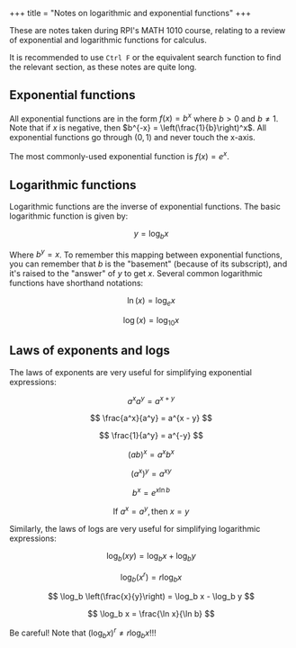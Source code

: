 +++
title = "Notes on logarithmic and exponential functions"
+++

These are notes taken during RPI's MATH 1010 course, relating to a review of exponential and logarithmic functions for calculus.

<!-- more -->

It is recommended to use `Ctrl F` or the equivalent search function to find the relevant section, as these notes are quite long.

## Exponential functions

All exponential functions are in the form $f(x) = b^x$ where $b > 0$ and $b \neq 1$. Note that if $x$ is negative, then $b^{-x} = \left(\frac{1}{b}\right)^x$. All exponential functions go through $(0, 1)$ and never touch the x-axis.

The most commonly-used exponential function is $f(x) = e^x$.

## Logarithmic functions

Logarithmic functions are the inverse of exponential functions. The basic logarithmic function is given by:

$$
y = \log_b x
$$

Where $b^y = x$. To remember this mapping between exponential functions, you can remember that $b$ is the "basement" (because of its subscript), and it's raised to the "answer" of $y$ to get $x$. Several common logarithmic functions have shorthand notations:

$$
\ln (x) = \log_e x
$$

$$
\log(x) = \log_{10} x
$$

## Laws of exponents and logs

The laws of exponents are very useful for simplifying exponential expressions:

$$
a^x a^y = a^{x + y}
$$

$$
\frac{a^x}{a^y} = a^{x - y}
$$

$$
\frac{1}{a^y} = a^{-y}
$$

$$
(ab)^x = a^x b^x
$$

$$
(a^x)^y = a^{xy}
$$

$$
b^x = e^{x \ln b}
$$

$$
\text{If } a^x = a^y, \text{then } x = y
$$

Similarly, the laws of logs are very useful for simplifying logarithmic expressions:

$$
\log_b (xy) = \log_b x + \log_b y
$$

$$
\log_b (x^r) = r \log_b x
$$

$$
\log_b \left(\frac{x}{y}\right) = \log_b x - \log_b y
$$

$$
\log_b x = \frac{\ln x}{\ln b}
$$

Be careful! Note that $(\log_b x)^r \neq r \log_b x$!!!
